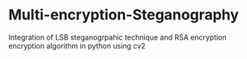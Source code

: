 # Multi-encryption-Steganography
Integration of LSB steganogrpahic technique and RSA encryption encryption algorithm in python using cv2 
